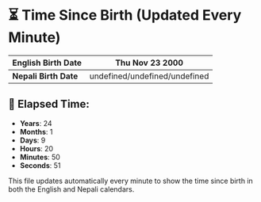 # ⏳ Time Since Birth (Updated Every Minute)

| **English Birth Date** | Thu Nov 23 2000 |
|------------------------|-------------------------------------|
| **Nepali Birth Date**  | undefined/undefined/undefined                  |

## 📅 Elapsed Time:

- **Years**: 24
- **Months**: 1
- **Days**: 9
- **Hours**: 20
- **Minutes**: 50
- **Seconds**: 51

This file updates automatically every minute to show the time since birth in both the English and Nepali calendars.